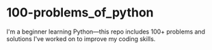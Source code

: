 # 100-problems_of_python
I'm a beginner learning Python—this repo includes 100+ problems and solutions I've worked on to improve my coding skills.
